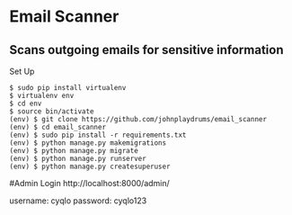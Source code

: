 # Email Scanner
## Scans outgoing emails for sensitive information

Set Up

```
$ sudo pip install virtualenv
$ virtualenv env
$ cd env
$ source bin/activate
(env) $ git clone https://github.com/johnplaydrums/email_scanner
(env) $ cd email_scanner
(env) $ sudo pip install -r requirements.txt
(env) $ python manage.py makemigrations
(env) $ python manage.py migrate
(env) $ python manage.py runserver
(env) $ python manage.py createsuperuser
```

#Admin Login
http://localhost:8000/admin/

username: cyqlo
password: cyqlo123

